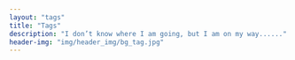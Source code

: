 ```yaml
---
layout: "tags"
title: "Tags"
description: "I don’t know where I am going, but I am on my way......"
header-img: "img/header_img/bg_tag.jpg"
---
```

